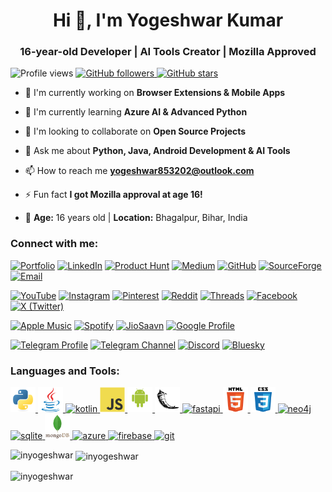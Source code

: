 <h1 align="center">Hi 👋, I'm Yogeshwar Kumar</h1>
<h3 align="center">16-year-old Developer | AI Tools Creator | Mozilla Approved</h3>




<p align="left">
  <img src="https://komarev.com/ghpvc/?username=inyogeshwar&label=Profile%20views&color=0e75b6&style=flat" alt="Profile views" />
  <a href="https://github.com/inyogeshwar">
    <img src="https://img.shields.io/github/followers/inyogeshwar?style=flat-square&color=0e75b6" alt="GitHub followers" />
  </a>
  <a href="https://github.com/inyogeshwar">
    <img src="https://img.shields.io/github/stars/inyogeshwar?style=flat-square&color=ffdd00" alt="GitHub stars" />
  </a>
</p>



- 🔭 I'm currently working on **Browser Extensions & Mobile Apps**

- 🌱 I'm currently learning **Azure AI & Advanced Python**

- 👯 I'm looking to collaborate on **Open Source Projects**

- 💬 Ask me about **Python, Java, Android Development & AI Tools**

- 📫 How to reach me **yogeshwar853202@outlook.com**

- ⚡ Fun fact **I got Mozilla approval at age 16!**

- 🎂 **Age:** 16 years old | **Location:** Bhagalpur, Bihar, India

<h3 align="left">Connect with me:</h3>

[![Portfolio](https://img.shields.io/badge/Portfolio-000000?style=for-the-badge&logo=firefox&logoColor=white)](https://inyogeshwar.github.io/yogeshwar-portfolio/)
[![LinkedIn](https://img.shields.io/badge/LinkedIn-0077B5?style=for-the-badge&logo=linkedin&logoColor=white)](https://www.linkedin.com/in/inyogeshwar/)
[![Product Hunt](https://img.shields.io/badge/Product_Hunt-DA552F?style=for-the-badge&logo=producthunt&logoColor=white)](https://www.producthunt.com/@inyogeshwar)
[![Medium](https://img.shields.io/badge/Medium-12100E?style=for-the-badge&logo=medium&logoColor=white)](https://medium.com/@inyogeshwar)
[![GitHub](https://img.shields.io/badge/GitHub-100000?style=for-the-badge&logo=github&logoColor=white)](https://github.com/inyogeshwar)
[![SourceForge](https://img.shields.io/badge/SourceForge-FF6600?style=for-the-badge&logo=sourceforge&logoColor=white)](https://sourceforge.net/u/inyogeshwar)
[![Email](https://img.shields.io/badge/Email-D14836?style=for-the-badge&logo=gmail&logoColor=white)](mailto:yogeshwar853202@outlook.com)

[![YouTube](https://img.shields.io/badge/YouTube-FF0000?style=for-the-badge&logo=youtube&logoColor=white)](https://youtube.com/@YogeshwarKumar-k2l)
[![Instagram](https://img.shields.io/badge/Instagram-E4405F?style=for-the-badge&logo=instagram&logoColor=white)](https://instagram.com/theyogeshwara)
[![Pinterest](https://img.shields.io/badge/Pinterest-BD081C?style=for-the-badge&logo=pinterest&logoColor=white)](https://in.pinterest.com/in_yogeshwar/)
[![Reddit](https://img.shields.io/badge/Reddit-FF4500?style=for-the-badge&logo=reddit&logoColor=white)](https://www.reddit.com/user/inyogeshwar)
[![Threads](https://img.shields.io/badge/Threads-000000?style=for-the-badge&logo=threads&logoColor=white)](https://www.threads.com/@theyogeshwara)
[![Facebook](https://img.shields.io/badge/Facebook-1877F2?style=for-the-badge&logo=facebook&logoColor=white)](https://www.facebook.com/yogeshwarkumar321/)
[![X (Twitter)](https://img.shields.io/badge/X-000000?style=for-the-badge&logo=x&logoColor=white)](https://x.com/inyogeshwar)

[![Apple Music](https://img.shields.io/badge/Apple_Music-FA243C?style=for-the-badge&logo=apple-music&logoColor=white)](https://music.apple.com/us/artist/yogeshwar-kumar/1653746019)
[![Spotify](https://img.shields.io/badge/Spotify-1DB954?style=for-the-badge&logo=spotify&logoColor=white)](https://open.spotify.com/artist/3AON85i3tmpHolS12WAyNc)
[![JioSaavn](https://img.shields.io/badge/JioSaavn-FF6600?style=for-the-badge&logo=music&logoColor=white)](https://jiosaavn.com/artist/yogeshwar-kumar-songs/ZXorMEBQyeQ_)
[![Google Profile](https://img.shields.io/badge/Google_Profile-4285F4?style=for-the-badge&logo=google&logoColor=white)](https://g.co/kgs/Z3eKR9v)

[![Telegram Profile](https://img.shields.io/badge/Telegram_Profile-2CA5E0?style=for-the-badge&logo=telegram&logoColor=white)](https://t.me/in_yogeshwar)
[![Telegram Channel](https://img.shields.io/badge/Telegram_Channel-26A5E4?style=for-the-badge&logo=telegram&logoColor=white)](https://t.me/in_yogeshwar1)
[![Discord](https://img.shields.io/badge/Discord-5865F2?style=for-the-badge&logo=discord&logoColor=white)](https://discord.com/channels/1390037486826295327/1390037487581397134)
[![Bluesky](https://img.shields.io/badge/Bluesky-0085ff?style=for-the-badge&logo=bluesky&logoColor=white)](https://bsky.app/profile/inyogeshwar.bsky.social)

<h3 align="left">Languages and Tools:</h3>
<p align="left"> 
<a href="https://www.python.org" target="_blank" rel="noreferrer"> <img src="https://raw.githubusercontent.com/devicons/devicon/master/icons/python/python-original.svg" alt="python" width="40" height="40"/> </a> 
<a href="https://www.java.com" target="_blank" rel="noreferrer"> <img src="https://raw.githubusercontent.com/devicons/devicon/master/icons/java/java-original.svg" alt="java" width="40" height="40"/> </a> 
<a href="https://kotlinlang.org" target="_blank" rel="noreferrer"> <img src="https://www.vectorlogo.zone/logos/kotlinlang/kotlinlang-icon.svg" alt="kotlin" width="40" height="40"/> </a> 
<a href="https://developer.mozilla.org/en-US/docs/Web/JavaScript" target="_blank" rel="noreferrer"> <img src="https://raw.githubusercontent.com/devicons/devicon/master/icons/javascript/javascript-original.svg" alt="javascript" width="40" height="40"/> </a> 
<a href="https://developer.android.com" target="_blank" rel="noreferrer"> <img src="https://raw.githubusercontent.com/devicons/devicon/master/icons/android/android-original-wordmark.svg" alt="android" width="40" height="40"/> </a> 
<a href="https://flask.palletsprojects.com/" target="_blank" rel="noreferrer"> <img src="https://raw.githubusercontent.com/devicons/devicon/master/icons/flask/flask-original.svg" alt="flask" width="40" height="40"/> </a> 
<a href="https://fastapi.tiangolo.com/" target="_blank" rel="noreferrer"> <img src="https://fastapi.tiangolo.com/img/logo-margin/logo-teal.png" alt="fastapi" width="40" height="40"/> </a> 
<a href="https://www.w3.org/html/" target="_blank" rel="noreferrer"> <img src="https://raw.githubusercontent.com/devicons/devicon/master/icons/html5/html5-original-wordmark.svg" alt="html5" width="40" height="40"/> </a> 
<a href="https://www.w3schools.com/css/" target="_blank" rel="noreferrer"> <img src="https://raw.githubusercontent.com/devicons/devicon/master/icons/css3/css3-original-wordmark.svg" alt="css3" width="40" height="40"/> </a> 
<a href="https://neo4j.com/" target="_blank" rel="noreferrer"> <img src="https://dist.neo4j.com/wp-content/uploads/20210423072428/neo4j-logo-2020-1.svg" alt="neo4j" width="40" height="40"/> </a> 
<a href="https://www.sqlite.org/" target="_blank" rel="noreferrer"> <img src="https://www.vectorlogo.zone/logos/sqlite/sqlite-icon.svg" alt="sqlite" width="40" height="40"/> </a> 
<a href="https://www.mongodb.com/" target="_blank" rel="noreferrer"> <img src="https://raw.githubusercontent.com/devicons/devicon/master/icons/mongodb/mongodb-original-wordmark.svg" alt="mongodb" width="40" height="40"/> </a> 
<a href="https://azure.microsoft.com/en-in/" target="_blank" rel="noreferrer"> <img src="https://www.vectorlogo.zone/logos/microsoft_azure/microsoft_azure-icon.svg" alt="azure" width="40" height="40"/> </a> 
<a href="https://firebase.google.com/" target="_blank" rel="noreferrer"> <img src="https://www.vectorlogo.zone/logos/firebase/firebase-icon.svg" alt="firebase" width="40" height="40"/> </a> 
<a href="https://git-scm.com/" target="_blank" rel="noreferrer"> <img src="https://www.vectorlogo.zone/logos/git-scm/git-scm-icon.svg" alt="git" width="40" height="40"/> </a> 
</p>

<p><img align="left" src="https://github-readme-stats.vercel.app/api/top-langs?username=inyogeshwar&show_icons=true&locale=en&layout=compact&theme=tokyonight" alt="inyogeshwar" /></p>

<p>&nbsp;<img align="center" src="https://github-readme-stats.vercel.app/api?username=inyogeshwar&show_icons=true&locale=en&theme=tokyonight" alt="inyogeshwar" /></p>

<p><img align="center" src="https://git-hub-streak-stats.vercel.app/?user=inyogeshwar&theme=tokyonight" alt="inyogeshwar" /></p>

